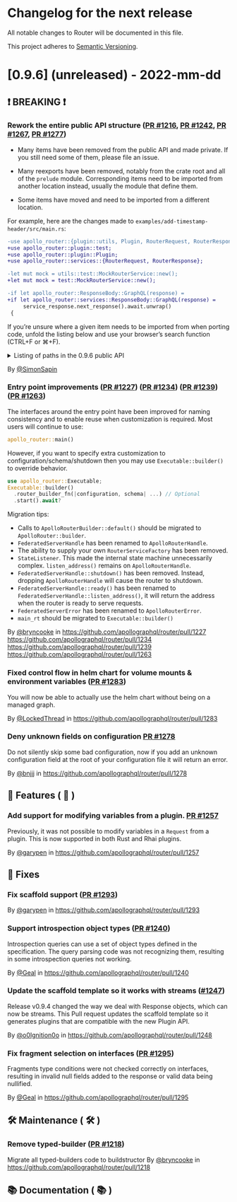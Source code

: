 # Changelog for the next release

All notable changes to Router will be documented in this file.

This project adheres to [Semantic Versioning](https://semver.org/spec/v2.0.0.html).

<!-- <THIS IS AN EXAMPLE, DO NOT REMOVE>

# [x.x.x] (unreleased) - 2022-mm-dd
> Important: X breaking changes below, indicated by **❗ BREAKING ❗**
## ❗ BREAKING ❗
## 🚀 Features
## 🐛 Fixes
## 🛠 Maintenance
## 📚 Documentation

## Example section entry format

### **Headline** ([Issue #ISSUE_NUMBER](https://github.com/apollographql/router/issues/ISSUE_NUMBER))

Description! And a link to a [reference](http://url)

By [@USERNAME](https://github.com/USERNAME) in https://github.com/apollographql/router/pull/PULL_NUMBER
-->

# [0.9.6] (unreleased) - 2022-mm-dd
## ❗ BREAKING ❗

### Rework the entire public API structure ([PR #1216](https://github.com/apollographql/router/pull/1216),  [PR #1242](https://github.com/apollographql/router/pull/1242),  [PR #1267](https://github.com/apollographql/router/pull/1267),  [PR #1277](https://github.com/apollographql/router/pull/1277))

* Many items have been removed from the public API and made private.
  If you still need some of them, please file an issue.

* Many reexports have been removed, 
  notably from the crate root and all of the `prelude` module.
  Corresponding items need to be imported from another location instead,
  usually the module that define them.

* Some items have moved and need to be imported from a different location.

For example, here are the changes made to `examples/add-timestamp-header/src/main.rs`:

```diff
-use apollo_router::{plugin::utils, Plugin, RouterRequest, RouterResponse};
+use apollo_router::plugin::test;
+use apollo_router::plugin::Plugin;
+use apollo_router::services::{RouterRequest, RouterResponse};
```
```diff
-let mut mock = utils::test::MockRouterService::new();
+let mut mock = test::MockRouterService::new();
```
```diff
-if let apollo_router::ResponseBody::GraphQL(response) =
+if let apollo_router::services::ResponseBody::GraphQL(response) =
     service_response.next_response().await.unwrap()
 {
```

If you’re unsure where a given item needs to be imported from when porting code,
unfold the listing below and use your browser’s search function (CTRL+F or ⌘+F).

<details>
<summary>Listing of paths in the 0.9.6 public API</summary>
<pre>
apollo_router::ApolloRouter
apollo_router::Configuration
apollo_router::ConfigurationKind
apollo_router::Context
apollo_router::Executable
apollo_router::Request
apollo_router::Response
apollo_router::Schema
apollo_router::SchemaKind
apollo_router::ShutdownKind
apollo_router::error::CacheResolverError
apollo_router::error::Error
apollo_router::error::FetchError
apollo_router::error::JsonExtError
apollo_router::error::Location
apollo_router::error::NewErrorBuilder
apollo_router::error::ParseErrors
apollo_router::error::PlannerErrors
apollo_router::error::QueryPlannerError
apollo_router::error::SchemaError
apollo_router::error::ServiceBuildError
apollo_router::error::SpecError
apollo_router::json_ext::Object
apollo_router::json_ext::Path
apollo_router::json_ext::PathElement
apollo_router::layers::ServiceBuilderExt
apollo_router::layers::ServiceExt
apollo_router::layers::async_checkpoint::AsyncCheckpointLayer
apollo_router::layers::async_checkpoint::AsyncCheckpointService
apollo_router::layers::cache::CachingLayer
apollo_router::layers::cache::CachingService
apollo_router::layers::instrument::InstrumentLayer
apollo_router::layers::instrument::InstrumentService
apollo_router::layers::map_future_with_context::MapFutureWithContextLayer
apollo_router::layers::map_future_with_context::MapFutureWithContextService
apollo_router::layers::sync_checkpoint::CheckpointLayer
apollo_router::layers::sync_checkpoint::CheckpointService
apollo_router::main
apollo_router::mock_service
apollo_router::plugin::DynPlugin
apollo_router::plugin::Handler
apollo_router::plugin::Plugin
apollo_router::plugin::PluginFactory
apollo_router::plugin::plugins
apollo_router::plugin::register_plugin
apollo_router::plugin::serde::deserialize_header_name
apollo_router::plugin::serde::deserialize_header_value
apollo_router::plugin::serde::deserialize_option_header_name
apollo_router::plugin::serde::deserialize_option_header_value
apollo_router::plugin::serde::deserialize_regex
apollo_router::plugin::test::IntoSchema
apollo_router::plugin::test::MockExecutionService
apollo_router::plugin::test::MockQueryPlanningService
apollo_router::plugin::test::MockRouterService
apollo_router::plugin::test::MockSubgraph
apollo_router::plugin::test::MockSubgraphService
apollo_router::plugin::test::NewPluginTestHarnessBuilder
apollo_router::plugin::test::PluginTestHarness
apollo_router::plugins::csrf::CSRFConfig
apollo_router::plugins::csrf::Csrf
apollo_router::plugins::rhai::Conf
apollo_router::plugins::rhai::Rhai
apollo_router::plugins::telemetry::ROUTER_SPAN_NAME
apollo_router::plugins::telemetry::Telemetry
apollo_router::plugins::telemetry::apollo::Config
apollo_router::plugins::telemetry::config::AttributeArray
apollo_router::plugins::telemetry::config::AttributeValue
apollo_router::plugins::telemetry::config::Conf
apollo_router::plugins::telemetry::config::GenericWith
apollo_router::plugins::telemetry::config::Metrics
apollo_router::plugins::telemetry::config::MetricsCommon
apollo_router::plugins::telemetry::config::Propagation
apollo_router::plugins::telemetry::config::Sampler
apollo_router::plugins::telemetry::config::SamplerOption
apollo_router::plugins::telemetry::config::Trace
apollo_router::plugins::telemetry::config::Tracing
apollo_router::query_planner::OperationKind
apollo_router::query_planner::QueryPlan
apollo_router::query_planner::QueryPlanOptions
apollo_router::register_plugin
apollo_router::services::ErrorNewExecutionResponseBuilder
apollo_router::services::ErrorNewQueryPlannerResponseBuilder
apollo_router::services::ErrorNewRouterResponseBuilder
apollo_router::services::ErrorNewSubgraphResponseBuilder
apollo_router::services::ExecutionRequest
apollo_router::services::ExecutionResponse
apollo_router::services::ExecutionService
apollo_router::services::FakeNewExecutionRequestBuilder
apollo_router::services::FakeNewExecutionResponseBuilder
apollo_router::services::FakeNewRouterRequestBuilder
apollo_router::services::FakeNewRouterResponseBuilder
apollo_router::services::FakeNewSubgraphRequestBuilder
apollo_router::services::FakeNewSubgraphResponseBuilder
apollo_router::services::NewExecutionRequestBuilder
apollo_router::services::NewExecutionResponseBuilder
apollo_router::services::NewExecutionServiceBuilder
apollo_router::services::NewQueryPlannerRequestBuilder
apollo_router::services::NewQueryPlannerResponseBuilder
apollo_router::services::NewRouterRequestBuilder
apollo_router::services::NewRouterResponseBuilder
apollo_router::services::NewRouterServiceBuilder
apollo_router::services::NewSubgraphRequestBuilder
apollo_router::services::NewSubgraphResponseBuilder
apollo_router::services::PluggableRouterServiceBuilder
apollo_router::services::QueryPlannerContent
apollo_router::services::QueryPlannerRequest
apollo_router::services::QueryPlannerResponse
apollo_router::services::ResponseBody
apollo_router::services::RouterRequest
apollo_router::services::RouterResponse
apollo_router::services::RouterService
apollo_router::services::SubgraphRequest
apollo_router::services::SubgraphResponse
apollo_router::services::SubgraphService
apollo_router::services::http_compat::FakeNewRequestBuilder
apollo_router::services::http_compat::IntoHeaderName
apollo_router::services::http_compat::IntoHeaderValue
apollo_router::services::http_compat::NewRequestBuilder
apollo_router::services::http_compat::Request
apollo_router::services::http_compat::Response
apollo_router::subscriber::RouterSubscriber
apollo_router::subscriber::is_global_subscriber_set
apollo_router::subscriber::replace_layer
apollo_router::subscriber::set_global_subscriber
</pre>

<details>
<summary>Generated with:</summary>
<pre>
cargo +nightly rustdoc --lib -p apollo-router -- \
  -Z unstable-options --output-format json
< target/doc/apollo_router.json > target/public.txt jq -r '
    [
      .paths[] |
      select(.kind != "module" and .kind != "variant") |
      .path |
      select(.[0] == "apollo_router") |
      join("::")
    ] |
    sort |
    .[]
  '
</pre>
</details>
</details>

By [@SimonSapin](https://github.com/SimonSapin)

### Entry point improvements ([PR #1227](https://github.com/apollographql/router/pull/1227)) ([PR #1234](https://github.com/apollographql/router/pull/1234)) ([PR #1239](https://github.com/apollographql/router/pull/1239)) ([PR #1263](https://github.com/apollographql/router/pull/1263))

The interfaces around the entry point have been improved for naming consistency and to enable reuse when customization is required. 
Most users will continue to use:
```rust
apollo_router::main()  
```

However, if you want to specify extra customization to configuration/schema/shutdown then you may use `Executable::builder()` to override behavior. 

```rust
use apollo_router::Executable;
Executable::builder()
  .router_builder_fn(|configuration, schema| ...) // Optional
  .start().await?
```

Migration tips:
* Calls to `ApolloRouterBuilder::default()` should be migrated to `ApolloRouter::builder`.
* `FederatedServerHandle` has been renamed to `ApolloRouterHandle`.
* The ability to supply your own `RouterServiceFactory` has been removed.
* `StateListener`. This made the internal state machine unnecessarily complex. `listen_address()` remains on `ApolloRouterHandle`.
* `FederatedServerHandle::shutdown()` has been removed. Instead, dropping `ApolloRouterHandle` will cause the router to shutdown.
* `FederatedServerHandle::ready()` has been renamed to `FederatedServerHandle::listen_address()`, it will return the address when the router is ready to serve requests.
* `FederatedServerError` has been renamed to `ApolloRouterError`.
* `main_rt` should be migrated to `Executable::builder()`

By [@bryncooke](https://github.com/bryncooke) in https://github.com/apollographql/router/pull/1227 https://github.com/apollographql/router/pull/1234 https://github.com/apollographql/router/pull/1239 https://github.com/apollographql/router/pull/1263

### Fixed control flow in helm chart for volume mounts & environment variables ([PR #1283](https://github.com/apollographql/router/issues/1283))

You will now be able to actually use the helm chart without being on a managed graph. 

By [@LockedThread](https://github.com/LockedThread) in https://github.com/apollographql/router/pull/1283


### Deny unknown fields on configuration [PR #1278](https://github.com/apollographql/router/pull/1278)
Do not silently skip some bad configuration, now if you add an unknown configuration field at the root of your configuration file it will return an error.

By [@bnjjj](https://github.com/bnjjj) in https://github.com/apollographql/router/pull/1278

## 🚀 Features ( :rocket: )

### Add support for modifying variables from a plugin. [PR #1257](https://github.com/apollographql/router/pull/1257)

Previously, it was not possible to modify variables in a `Request` from a plugin. This is now supported in both Rust and Rhai plugins.

By [@garypen](https://github.com/garypen) in https://github.com/apollographql/router/pull/1257

## 🐛 Fixes

### Fix scaffold support ([PR #1293](https://github.com/apollographql/router/pull/1293))

By [@garypen](https://github.com/garypen) in https://github.com/apollographql/router/pull/1293

### Support introspection object types ([PR #1240](https://github.com/apollographql/router/pull/1240))

Introspection queries can use a set of object types defined in the specification. The query parsing code was not recognizing them,
resulting in some introspection queries not working.

By [@Geal](https://github.com/Geal) in https://github.com/apollographql/router/pull/1240

### Update the scaffold template so it works with streams ([#1247](https://github.com/apollographql/router/issues/1247))

Release v0.9.4 changed the way we deal with Response objects, which can now be streams.
This Pull request updates the scaffold template so it generates plugins that are compatible with the new Plugin API.

By [@o0Ignition0o](https://github.com/o0Ignition0o) in https://github.com/apollographql/router/pull/1248


### Fix fragment selection on interfaces ([PR #1295](https://github.com/apollographql/router/pull/1295))

Fragments type conditions were not checked correctly on interfaces, resulting in invalid null fields added to the response
or valid data being nullified.

By [@Geal](https://github.com/Geal) in https://github.com/apollographql/router/pull/1295

## 🛠 Maintenance ( :hammer_and_wrench: )

### Remove typed-builder ([PR #1218](https://github.com/apollographql/router/pull/1218))
Migrate all typed-builders code to buildstructor
By [@bryncooke](https://github.com/bryncooke) in https://github.com/apollographql/router/pull/1218
## 📚 Documentation ( :books: )

